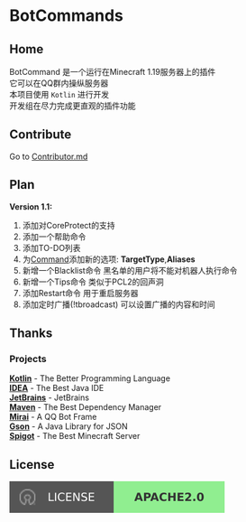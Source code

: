 # BotCommands
## Home
BotCommand 是一个运行在Minecraft 1.19服务器上的插件  
它可以在QQ群内操纵服务器  
本项目使用 <code>Kotlin</code> 进行开发  
开发组在尽力完成更直观的插件功能
## Contribute
Go to [Contributor.md](CONTRIBUTOR.md)
## Plan
**Version 1.1:**  
1. 添加对CoreProtect的支持
2. 添加一个帮助命令
3. 添加TO-DO列表
4. 为[Command](src/main/kotlin/tech/egglink/bot/internal/commands/Command.kt)添加新的选项: **TargetType**,**Aliases**
5. 新增一个Blacklist命令 黑名单的用户将不能对机器人执行命令  
6. 新增一个Tips命令 类似于PCL2的回声洞
7. 添加Restart命令 用于重启服务器
8. 添加定时广播(!tbroadcast) 可以设置广播的内容和时间
## Thanks
### Projects
**[Kotlin](https://github.com/JetBrains/kotlin)** - The Better Programming Language  
**[IDEA](https://www.jetbrains.com/idea/)** - The Best Java IDE  
**[JetBrains](https://www.jetbrains.com/)** - JetBrains  
**[Maven](https://github.com/apache/maven)** - The Best Dependency Manager  
**[Mirai](https://github.com/mamoe/mirai/)** - A QQ Bot Frame  
**[Gson](https://github.com/google/gson)** - A Java Library for JSON  
**[Spigot](https://www.spigotmc.org/)** - The Best Minecraft Server  
## License
<p align="left">
<a href="https://www.apache.org/licenses/LICENSE-2.0"><img src="docs/License-Apache2.0.svg" alt="Apache 2.0 Open Source License"/></a>
</p>